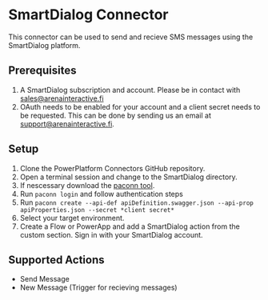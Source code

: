 # SmartDialog Connector

This connector can be used to send and recieve SMS messages using the SmartDialog platform.  

## Prerequisites

1. A SmartDialog subscription and account. Please be in contact with sales@arenainteractive.fi 
2. OAuth needs to be enabled for your account and a client secret needs to be requested. This can be done by sending us an email at support@arenainteractive.fi.

## Setup

1. Clone the PowerPlatform Connectors GitHub repository.
2. Open a terminal session and change to the SmartDialog directory.
3. If nescessary download the [paconn tool](https://docs.microsoft.com/connectors/custom-connectors/paconn-cli).
4. Run `paconn login` and follow authentication steps
5. Run `paconn create --api-def apiDefinition.swagger.json --api-prop apiProperties.json --secret *client secret*`
6. Select your target environment.
7. Create a Flow or PowerApp and add a SmartDialog action from the custom section. Sign in with your SmartDialog account.

## Supported Actions

- Send Message
- New Message (Trigger for recieving messages)
